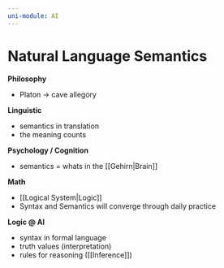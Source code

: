 ```yaml
---
uni-module: AI
---
```

# Natural Language Semantics

**Philosophy**
- Platon → cave allegory 

**Linguistic** 
- semantics in translation 
- the meaning counts 

**Psychology / Cognition**
- semantics = whats in the [[Gehirn|Brain]]

**Math**
- [[Logical System|Logic]]
- Syntax and Semantics will converge through daily practice 

**Logic @ AI**
- syntax in formal language 
- truth values (interpretation)
- rules for reasoning ([[Inference]])

